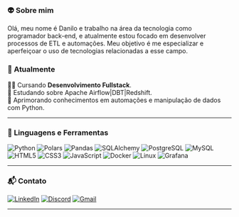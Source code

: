 <h3>👽 Sobre mim</h3>

Olá, meu nome é Danilo e trabalho na área da tecnologia como programador back-end, e atualmente estou focado em desenvolver processos de ETL e automações. Meu objetivo é me especializar e aperfeiçoar o uso de tecnologias relacionadas a esse campo.


### 💼 Atualmente

🧑‍🎓 Cursando **Desenvolvimento Fullstack**. </br>
📖 Estudando sobre Apache Airflow|DBT|Redshift. </br>
🎯 Aprimorando conhecimentos em automações e manipulação de dados com Python.

---

### 🧠 Linguagens e Ferramentas

<div align="left">
  
![Python](https://img.shields.io/badge/Python-3776AB?style=for-the-badge&logo=python&logoColor=white)
![Polars](https://img.shields.io/badge/Polars-00599C?style=for-the-badge&logo=python&logoColor=white)
![Pandas](https://img.shields.io/badge/Pandas-150458?style=for-the-badge&logo=pandas&logoColor=white)
![SQLAlchemy](https://img.shields.io/badge/SQLAlchemy-FF0000?style=for-the-badge)
![PostgreSQL](https://img.shields.io/badge/PostgreSQL-4169E1?style=for-the-badge&logo=postgresql&logoColor=white)
![MySQL](https://img.shields.io/badge/MySQL-00758F?style=for-the-badge&logo=mysql&logoColor=white)
![HTML5](https://img.shields.io/badge/HTML5-E34F26?style=for-the-badge&logo=html5&logoColor=white)
![CSS3](https://img.shields.io/badge/CSS3-1572B6?style=for-the-badge&logo=css3&logoColor=white)
![JavaScript](https://img.shields.io/badge/JavaScript-F7DF1E?style=for-the-badge&logo=javascript&logoColor=black)
![Docker](https://img.shields.io/badge/Docker-2496ED?style=for-the-badge&logo=docker&logoColor=white)
![Linux](https://img.shields.io/badge/Linux-FCC624?style=for-the-badge&logo=linux&logoColor=black)
![Grafana](https://img.shields.io/badge/Grafana-F46800?style=for-the-badge&logo=grafana&logoColor=white)

</div>

---

### 📬 Contato
<div align="left">
  
[![LinkedIn](https://img.shields.io/badge/LinkedIn-0077B5?style=for-the-badge&logo=linkedin&logoColor=white)](https://www.linkedin.com/in/danilo-oliveira-717246329)
[![Discord](https://img.shields.io/badge/Discord-5865F2?style=for-the-badge&logo=discord&logoColor=white)](https://discord.com/users/dann.oliv)
[![Gmail](https://img.shields.io/badge/Gmail-D14836?style=for-the-badge&logo=gmail&logoColor=white)](mailto:dnn.oliv@gmail.com)

</div>

---
